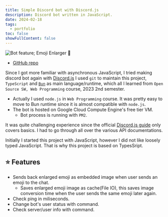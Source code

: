 ```yaml
---
title: Simple Discord bot with Discord.js
description: Discord bot written in JavaScript.
date: 2024-02-18
tags:
  - portfolio
toc: false
showFullContent: false
---
```


![Bot feature; Emoji Enlarger 🔎](attachments/bot.gif)

- [GitHub repo](https://github.com/nyhryan/atai-bot-2023)

Since I got more familiar with asynchronous JavaScript, I tried making discord bot again with [Discord.js](https://discord.js.org/) I used `git` to maintain this project, `TypeScript` and [`Bun`](https://bun.sh/) as main language/runtime, which all I learned from `Open Source SW, Web Programming` course, 2023 2nd semester.
- Actually I used `node.js` in `Web Programming` course. It was pretty easy to move to Bun runtime since it is almost compatible with `node.js`.
- The bot is hosted on Google Cloud Compute Engine's free tier VM.
    - Bot process is running with `PM2`.

It was quite challenging experience since the official [Discord.js guide](https://discordjs.guide/) only covers basics. I had to go through all over the various API documentations.

Initially I started this project with JavaScript, however I did not like loosely typed JavaScript. That is why this project is based on TypesSript.

## ⭐&#xFE0F; Features

- Sends back enlarged emoji as embedded image when user sends an emoji to the chat.
    - Saves enlarged emoji image as cache(File IO), this saves image conversion time when the user sends the same emoji later again.
- Check ping in miliseconds.
- Change bot's user status with command.
- Check server/user info with command.
